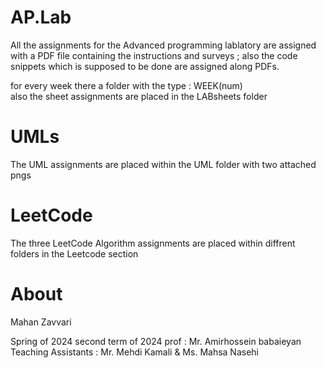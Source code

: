 # AP.Lab
All the assignments for the Advanced programming lablatory are assigned with a PDF file containing the instructions and surveys ; also the code snippets which is supposed to be done are assigned along PDFs.


for every week there a folder with the type : WEEK(num) <br>
also the sheet assignments are placed in the LABsheets folder 

# UMLs
The UML assignments are placed within the UML folder with two attached pngs 

# LeetCode 
The three LeetCode Algorithm assignments are placed within diffrent folders in the Leetcode section


# About
Mahan Zavvari 

Spring of 2024
second term of 2024 
prof : Mr. Amirhossein babaieyan <br>
Teaching Assistants : Mr. Mehdi Kamali & Ms. Mahsa Nasehi 

